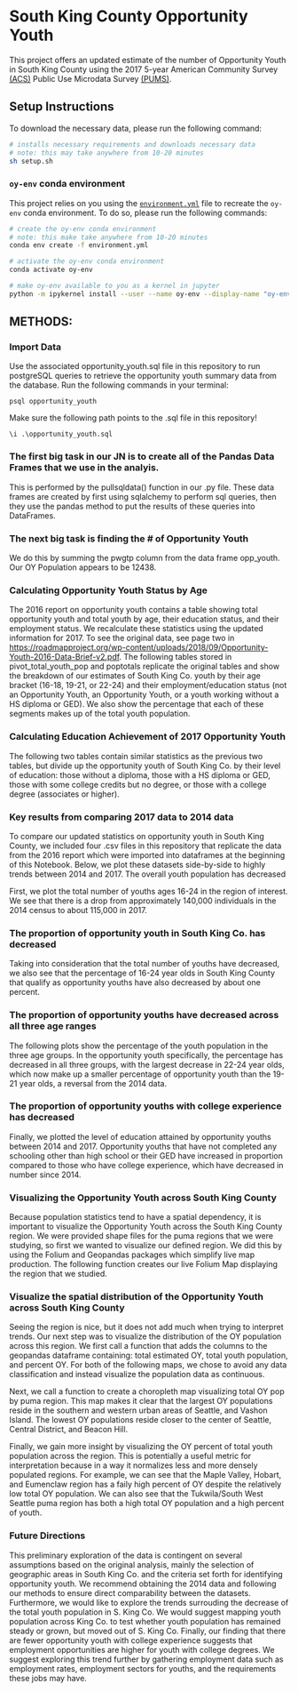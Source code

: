 # South King County Opportunity Youth

This project offers an updated estimate of the number of Opportunity Youth in South King County using the 2017 5-year American Community Survey [(ACS)](https://www.census.gov/programs-surveys/acs/about.html) Public Use Microdata Survey [(PUMS)](https://www.census.gov/programs-surveys/acs/technical-documentation/pums.html).

## Setup Instructions

To download the necessary data, please run the following command:

```bash
# installs necessary requirements and downloads necessary data
# note: this may take anywhere from 10-20 minutes
sh setup.sh
```

### `oy-env` conda environment

This project relies on you using the [`environment.yml`](environment.yml) file to recreate the `oy-env` conda environment. To do so, please run the following commands:

```bash
# create the oy-env conda environment
# note: this make take anywhere from 10-20 minutes
conda env create -f environment.yml

# activate the oy-env conda environment
conda activate oy-env

# make oy-env available to you as a kernel in jupyter
python -m ipykernel install --user --name oy-env --display-name "oy-env"
```


## METHODS:
### Import Data
Use the associated opportunity_youth.sql file in this repository to run postgreSQL queries to retrieve the opportunity youth summary data from the database. Run the following commands in your terminal:

`psql opportunity_youth`

Make sure the following path points to the .sql file in this repository!

`\i .\opportunity_youth.sql` 

### The first big task in our JN is to create all of the Pandas Data Frames that we use in the analyis.
This is performed by the pullsqldata() function in our .py file. These data frames are created by first using sqlalchemy to perform sql queries, then they use the pandas method to put the results of these queries into DataFrames.

### The next big task is finding the # of Opportunity Youth 
We do this by summing the pwgtp column from the data frame opp_youth. Our OY Population appears to be 12438.

### Calculating Opportunity Youth Status by Age
The 2016 report on opportunity youth contains a table showing total opportunity youth and total youth by age, their education status, and their employment status. We recalculate these statistics using the updated information for 2017. To see the original data, see page two in https://roadmapproject.org/wp-content/uploads/2018/09/Opportunity-Youth-2016-Data-Brief-v2.pdf.
The following tables stored in pivot_total_youth_pop and poptotals replicate the original tables and show the breakdown of our estimates of South King Co. youth by their age bracket (16-18, 19-21, or 22-24) and their employment/education status (not an Opportunity Youth, an Opportunity Youth, or a youth working without a HS diploma or GED). We also show the percentage that each of these segments makes up of the total youth population.

### Calculating Education Achievement of 2017 Opportunity Youth
The following two tables contain similar statistics as the previous two tables, but divide up the opportunity youth of South King Co. by their level of education: those without a diploma, those with a HS diploma or GED, those with some college credits but no degree, or those with a college degree (associates or higher).

###  Key results from comparing 2017 data to 2014 data
To compare our updated statistics on opportunity youth in South King County, we included four .csv files in this repository that replicate the data from the 2016 report which were imported into dataframes at the beginning of this Notebook. Below, we plot these datasets side-by-side to highly trends between 2014 and 2017.
The overall youth population has decreased

First, we plot the total number of youths ages 16-24 in the region of interest. We see that there is a drop from approximately 140,000 individuals in the 2014 census to about 115,000 in 2017.

### The proportion of opportunity youth in South King Co. has decreased
Taking into consideration that the total number of youths have decreased, we also see that the percentage of 16-24 year olds in South King County that qualify as opportunity youths have also decreased by about one percent.

### The proportion of opportunity youths have decreased across all three age ranges
The following plots show the percentage of the youth population in the three age groups. In the opportunity youth specifically, the percentage has decreased in all three groups, with the largest decrease in 22-24 year olds, which now make up a smaller percentage of opportunity youth than the 19-21 year olds, a reversal from the 2014 data.

### The proportion of opportunity youths with college experience has decreased
Finally, we plotted the level of education attained by opportunity youths between 2014 and 2017. Opportunity youths that have not completed any schooling other than high school or their GED have increased in proportion compared to those who have college experience, which have decreased in number since 2014.

### Visualizing the Opportunity Youth across South King County
Because population statistics tend to have a spatial dependency, it is important to visualize the Opportunity Youth across the South King County region. We were provided shape files for the puma regions that we were studying, so first we wanted to visualize our defined region. We did this by using the Folium and Geopandas packages which simplify live map production. The following function creates our live Folium Map displaying the region that we studied.

### Visualize the spatial distribution of the Opportunity Youth across South King County
Seeing the region is nice, but it does not add much when trying to interpret trends. Our next step was to visualize the distribution of the OY population across this region. We first call a function that adds the columns to the geopandas dataframe containing: total estimated OY, total youth population, and percent OY. For both of the following maps, we chose to avoid any data classification and instead visualize the population data as continuous.

Next, we call a function to create a choropleth map visualizing total OY pop by puma region. This map makes it clear that the largest OY populations reside in the southern and western urban areas of Seattle, and Vashon Island. The lowest OY populations reside closer to the center of Seattle, Central District, and Beacon Hill.

Finally, we gain more insight by visualizing the OY percent of total youth population across the region. This is potentially a useful metric for interpretation because in a way it normalizes less and more densely populated regions. For example, we can see that the Maple Valley, Hobart, and Eumenclaw region has a faily high percent of OY despite the relatively low total OY population. We can also see that the Tukwila/South West Seattle puma region has both a high total OY population and a high percent of youth.


### Future Directions
This preliminary exploration of the data is contingent on several assumptions based on the original analysis, mainly the selection of geographic areas in South King Co. and the criteria set forth for identifying opportunity youth. We recommend obtaining the 2014 data and following our methods to ensure direct comparability between the datasets.
Furthermore, we would like to explore the trends surrouding the decrease of the total youth population in S. King Co. We would suggest mapping youth population across King Co. to test whether youth population has remained steady or grown, but moved out of S. King Co.
Finally, our finding that there are fewer opportunity youth with college experience suggests that employment opportunities are higher for youth with college degrees. We suggest exploring this trend further by gathering employment data such as employment rates, employment sectors for youths, and the requirements these jobs may have.